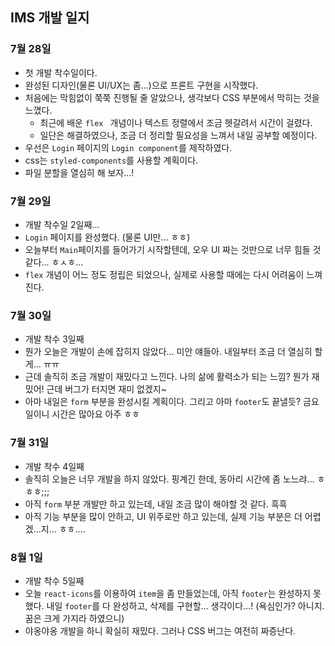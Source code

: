 ## IMS 개발 일지



### 7월 28일

* 첫 개발 착수일이다.
* 완성된 디자인(물론 UI/UX는 좀...)으로 프론트 구현을 시작했다.
* 처음에는 막힘없이 쭉쭉 진행될 줄 알았으나, 생각보다 CSS 부분에서 막히는 것을 느꼈다.
  * 최근에 배운 `flex ` 개념이나 텍스트 정렬에서 조금 헷갈려서 시간이 걸렸다.
  * 일단은 해결하였으나, 조금 더 정리할 필요성을 느껴서 내일 공부할 예정이다.
* 우선은 `Login` 페이지의 `Login component`를 제작하였다.
*  css는 `styled-components`를 사용할 계획이다. 
* 파일 분할을 열심히 해 보자...!



### 7월 29일

* 개발 착수일 2일째...
* `Login` 페이지를 완성했다. (물론 UI만... ㅎㅎ)
* 오늘부터 `Main`페이지를 들어가기 시작할텐데, 오우 UI 짜는 것만으로 너무 힘들 것 같다... ㅎㅅㅎ...
* `flex` 개념이 어느 정도 정립은 되었으나, 실제로 사용할 때에는 다시 어려움이 느껴진다.



### 7월 30일

* 개발 착수 3일째
* 뭔가 오늘은 개발이 손에 잡히지 않았다... 미안 얘들아. 내일부터 조금 더 열심히 할게... ㅠㅠ
* 근데 솔직히 조금 개발이 재밌다고 느낀다. 나의 삶에 활력소가 되는 느낌? 뭔가 재밌어! 근데 버그가 터지면 재미 없겠지~
* 아마 내일은 `form` 부분을 완성시킬 계획이다. 그리고 아마 `footer`도 끝낼듯? 금요일이니 시간은 많아요 아주 ㅎㅎ



### 7월 31일

* 개발 착수 4일째
* 솔직히 오늘은 너무 개발을 하지 않았다. 핑계긴 한데, 동아리 시간에 좀 노느랴... ㅎㅎㅎ;;;
* 아직 `form` 부분 개발만 하고 있는데, 내일 조금 많이 해야할 것 같다. 흑흑
* 아직 기능 부분을 많이 안하고, UI 위주로만 하고 있는데, 실제 기능 부분은 더 어렵겠...지... ㅎㅎ....



### 8월 1일

* 개발 착수 5일째
* 오늘 `react-icons`를 이용하여 `item`을 좀 만들었는데, 아직 `footer`는 완성하지 못했다. 내일 `footer`를 다 완성하고, 삭제를 구현할... 생각이다...! (욕심인가? 아니지. 꿈은 크게 가지라 하였으니)
* 야옹야옹 개발을 하니 확실히 재밌다. 그러나 CSS 버그는 여전히 짜증난다.